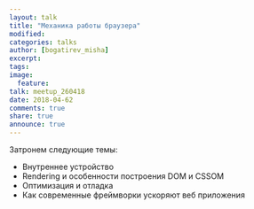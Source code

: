 ```yaml
---
layout: talk
title: "Механика работы браузера"
modified:
categories: talks
author: [bogatirev_misha]
excerpt:
tags:
image:
  feature:
talk: meetup_260418
date: 2018-04-62
comments: true
share: true
announce: true
---
```


Затронем следующие темы:
- Внутреннее устройство
- Rendering и особенности построения DOM и CSSOM
- Оптимизация и отладка
- Как современные фреймворки ускоряют веб приложения